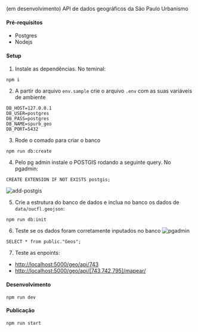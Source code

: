 (em desenvolvimento) API de dados geográficos da São Paulo Urbanismo


#### Pré-requisitos
 - Postgres
 - Nodejs


#### Setup

1. Instale as dependências. No teminal:
```
npm i
```

2. A partir do arquivo `env.sample` crie o arquivo `.env` com as suas variáveis de ambiente
```
DB_HOST=127.0.0.1
DB_USER=postgres
DB_PASS=postgres
DB_NAME=spurb_geo
DB_PORT=5432
```

3. Rode o comado para criar o banco
```
npm run db:create
```

4. Pelo pg admin instale o POSTGIS rodando a seguinte query. No pgadmin:
```
CREATE EXTENSION IF NOT EXISTS postgis;
```
![add-postgis](https://user-images.githubusercontent.com/4117768/90423536-07915200-e093-11ea-9e8f-bd669ecb1b32.png)


5. Crie a estrutura do banco de dados e inclua no banco os dados de `data/oucfl.geojson`:
```
npm run db:init
```

6. Teste se os dados foram corretamente inputados no banco
![pgadmin](https://user-images.githubusercontent.com/4117768/90301609-61b5cb80-de77-11ea-9940-3e899780a9de.png)
```
SELECT * from public."Geos";
```

7. Teste as enpoints:
 - [http://localhost:5000/geo/api/743](http://localhost:5000/geo/api/743)
 - [http://localhost:5000/geo/api/[743,742,795]/mapear/](http://localhost:5000/geo/api/[743,742,795]/mapear/)


#### Desenvolvimento
```
npm run dev
```

#### Publicação
```
npm run start
```
